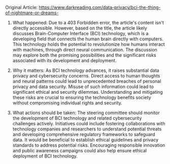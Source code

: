 Original Article: https://www.darkreading.com/data-privacy/bci-the-thing-of-nightmare-or-dreams-

1) What happened: Due to a 403 Forbidden error, the article's content isn't directly accessible. However, based on the title, the article likely discusses Brain-Computer Interface (BCI) technology, which is a developing field that connects the human brain directly with computers. This technology holds the potential to revolutionize how humans interact with machines, through direct neural communication. The discussion may explore both the promising possibilities and the significant risks associated with its development and deployment.

2) Why it matters: As BCI technology advances, it raises substantial data privacy and cybersecurity concerns. Direct access to human thoughts and neural patterns could lead to unprecedented breaches of personal privacy and data security. Misuse of such information could lead to significant ethical and security dilemmas. Understanding and mitigating these risks are crucial to ensuring the technology benefits society without compromising individual rights and security.

3) What actions should be taken: The steering committee should monitor the development of BCI technology and related cybersecurity challenges actively. Initiatives could include fostering collaborations with technology companies and researchers to understand potential threats and developing comprehensive regulatory frameworks to safeguard data. It would be beneficial to establish ethical guidelines and privacy standards to address potential risks. Encouraging responsible innovation and public awareness campaigns could also help ensure ethical deployment of BCI technology.